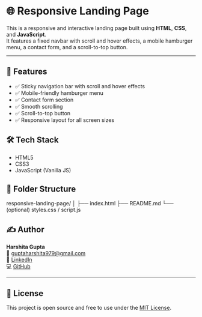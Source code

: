 # 🌐 Responsive Landing Page

This is a responsive and interactive landing page built using **HTML**, **CSS**, and **JavaScript**.  
It features a fixed navbar with scroll and hover effects, a mobile hamburger menu, a contact form, and a scroll-to-top button.

---

## 🚀 Features

- ✅ Sticky navigation bar with scroll and hover effects
- ✅ Mobile-friendly hamburger menu
- ✅ Contact form section
- ✅ Smooth scrolling
- ✅ Scroll-to-top button
- ✅ Responsive layout for all screen sizes


## 🛠️ Tech Stack

- HTML5
- CSS3
- JavaScript (Vanilla JS)


## 📁 Folder Structure

responsive-landing-page/
│
├── index.html
├── README.md
└── (optional) styles.css / script.js 



## ✍️ Author

**Harshita Gupta**  
📧 [guptaharshita979@gmail.com](mailto:guptaharshita979@gmail.com)  
🔗 [LinkedIn](https://linkedin.com/in/harshita-gupta-247774334)  
💻 [GitHub](https://github.com/Harshita2211)

---

## 📄 License

This project is open source and free to use under the [MIT License](LICENSE).
